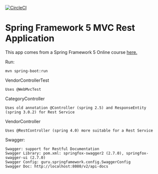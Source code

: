 [![CircleCI](https://circleci.com/gh/viktorcardona/spring5-recipe-app.svg?style=svg)](https://circleci.com/gh/viktorcardona/spring5-recipe-app)
# Spring Framework 5 MVC Rest Application

This app comes from a Spring Framework 5 Online course [here.](http://courses.springframework.guru/p/spring-framework-5-begginer-to-guru/?product_id=363173)

Run:

    mvn spring-boot:run

VendorControllerTest

    Uses @WebMvcTest

CategoryController

    Uses old annotation @Controller (spring 2.5) and ResponseEntity (spring 3.0.2) for Rest Service

VendorController

    Uses @RestController (spring 4.0) more suitable for a Rest Service

Swagger:

    Swagger: support for Restful Documentation
    Swagger Library: pom.xml: springfox-swagger2 (2.7.0), springfox-swagger-ui (2.7.0)
    Swagger Config: guru.springfamework.config.SwaggerConfig 
    Swagger Doc: http://localhost:8080/v2/api-docs
    